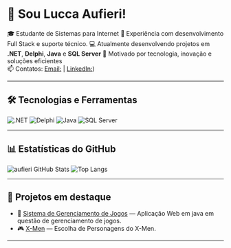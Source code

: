 # 👋 Sou Lucca Aufieri!

🎓 Estudante de Sistemas para Internet 
💼 Experiência com desenvolvimento Full Stack e suporte técnico.
💻 Atualmente desenvolvendo projetos em **.NET**, **Delphi**, **Java** e **SQL Server**
🚀 Motivado por tecnologia, inovação e soluções eficientes  
📫 Contatos: [Email:](aufieriz@gmail.com) | [LinkedIn:](https://www.linkedin.com/in/lucca-aufieri-1864a626b/))

---

## 🛠️ Tecnologias e Ferramentas

![.NET](https://img.shields.io/badge/-.NET-5C2D91?style=flat-square&logo=.net&logoColor=white)
![Delphi](https://img.shields.io/badge/-Delphi-EA1F25?style=flat-square&logoColor=white)
![Java](https://img.shields.io/badge/-Java-007396?style=flat-square&logo=java&logoColor=white)
![SQL Server](https://img.shields.io/badge/-SQL_Server-CC2927?style=flat-square&logo=microsoft-sql-server&logoColor=white)


---

## 📊 Estatísticas do GitHub

![aufieri GitHub Stats](https://github-readme-stats.vercel.app/api?username=aufieri&show_icons=true&theme=tokyonight)
![Top Langs](https://github-readme-stats.vercel.app/api/top-langs/?username=aufieri&layout=compact&theme=tokyonight)


---

## 🧠 Projetos em destaque

- 🔧 [Sistema de Gerenciamento de Jogos](https://github.com/aufieri/ifsp-arqdweb) — Aplicação Web em java em questão de gerenciamento de jogos. 
- 🎮 [X-Men](https://github.com/aufieri/X-Men) — Escolha de Personagens do X-Men.

---


